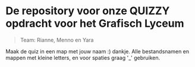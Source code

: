 
# De repository voor onze QUIZZY opdracht voor het Grafisch Lyceum

> Team: Rianne, Menno en Yara

Maak de quiz in een map met jouw naam :) dankje.
Alle bestandsnamen en mappen met kleine letters, en voor spaties graag '_' gebruiken.
